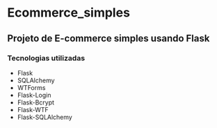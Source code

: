 # Ecommerce_simples
## Projeto de E-commerce simples usando Flask
### Tecnologias utilizadas
<ul>
  <li>Flask</li>
  <li>SQLAlchemy</li>
  <li>WTForms</li>
  <li>Flask-Login</li>
  <li>Flask-Bcrypt</li>
  <li>Flask-WTF</li>
  <li>Flask-SQLAlchemy</li>
</ul>
